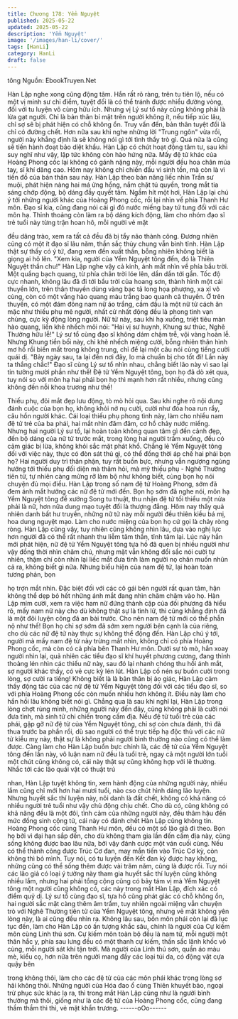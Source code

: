 ```yaml
---
title: Chương 178: Yểm Nguyệt
published: 2025-05-22
updated: 2025-05-22
description: 'Yểm Nguyệt'
image: '/images/han-li/cover/'
tags: [HanLi]
category: HanLi
draft: false
---
```


tông
Nguồn: EbookTruyen.Net

Hàn Lập nghe xong cũng động tâm. Hắn rất rõ ràng, trên tu tiên
lộ, nếu có một vị minh sư chỉ điểm, tuyệt đối là có thể tránh được
nhiều đường vòng, đối với tu luyện vô cùng hữu ích.
Nhưng vị Lý sư tổ này cũng không phải là lừa gạt người. Chỉ là
bản thân bí mật trên người không ít, nếu tiếp xúc lâu, chỉ sợ sẽ bị
phát hiện có chỗ không ổn. Truy vấn đến, bản thân tuyệt đối là chỉ
có đường chết.
Hơn nữa sau khi nghe những lời "Trung ngôn" vừa rồi, người này
khẳng định là sẽ không nói gì tới tình thầy trò gì. Quá nửa là cũng
sẽ tiến hành đoạt bảo diệt khẩu.
Hàn Lập có chút hoạt động tâm tư, sau khi suy nghĩ như vậy, lập
tức không còn hào hứng nữa.
Mấy đệ tử khác của Hoàng Phong cốc lại không có gánh nặng
này, mỗi người đều hoa chân múa tay, sĩ khí dâng cao. Hôm nay
không chỉ chiến đấu vì sinh tồn, mà còn là vì tiền đồ của bản thân
sau này.
Hàn Lập theo bản năng liếc nhìn Trần sư muội, phát hiện nàng
hai má ửng hồng, nắm chặt tú quyền, trong mắt tia sáng chớp
động, bộ dáng đầy quyết tâm.
Ngầm hít một hơi, Hàn Lập lại chú ý tới những người khác của
Hoàng Phong cốc, rồi lại nhìn về phía Thanh Hư môn.
Đạo sĩ kia, cũng đang nói cái gì đó nước miếng bay tứ tung đối
với các môn hạ. Thỉnh thoảng còn làm ra bộ dáng kích động, làm
cho nhóm đạo sĩ trẻ tuổi này từng trận hoan hô, mỗi người vẻ mặt

đều dâng trào, xem ra tất cả đều đã bị tẩy não thành công.
Đương nhiên cũng có một ít đạo sĩ lâu năm, thần sắc thủy chung
vẫn bình tĩnh.
Hàn Lập thật sự thấy có ý tứ, đang xem đến xuất thần, bỗng
nhiên không biết là giọng ai hô lên.
"Xem kia, người của Yểm Nguyệt tông đến, đó là Thiên Nguyệt
thần chu!"
Hàn Lập nghe vậy cả kinh, ánh mắt nhìn về phía bầu trời.
Một quầng bạch quang, từ phía chân trời lóe lên, dần dần tới gần.
Tốc độ cực nhanh, không lâu đã đi tới bầu trời của hoang sơn,
thành hình một cái thuyền lớn, trên thân thuyền dùng vàng bạc tả
long họa phượng, xa xỉ vô cùng, còn có một vầng hào quang màu
trắng bao quanh cả thuyền.
Ở trên thuyền, có một đám đông nam nữ áo trắng, cầm đầu là
một nữ tử cách ăn mặc như thiếu phụ mê người, nhất cử nhất
động đều là phong tình vạn chủng, cực kỳ động lòng người.
Nữ tử này, sau khi hạ xuống, triệt tiêu màn hào quang, liền khẽ
nhếch môi nói: "Hai vị sư huynh, Khung sư thúc, Nghê Thường
hữu lễ!"
Lý sư tổ cùng đạo sĩ không dám chậm trễ, vội vàng hoàn lễ.
Nhưng Khung tiền bối này, chỉ khẽ nhếch miệng cười, bỗng nhiên
thân hình mơ hồ rồi biến mất trong không trung, chỉ để lại một câu
nói cùng tiếng cười quái dị.
"Bảy ngày sau, ta lại đến nơi đây, lo mà chuẩn bị cho tốt đi! Lần
này ta thắng chắc!"
Đạo sĩ cùng Lý sư tổ nhìn nhau, chẳng biết lão này vì sao lại tin
tưởng mười phần như thế! Đệ tử Yểm Nguyệt tông, bọn họ đã dò
xét qua, tuy nói so với môn hạ hai phái bọn họ thì mạnh hơn rất
nhiều, nhưng cũng không đến nỗi khoa trương như thế!

Thiếu phụ, đôi mắt đẹp lưu động, tò mò hỏi qua. Sau khi nghe rõ
nội dung đánh cuộc của bọn họ, không khỏi nở nụ cười, cười như
đóa hoa run rẩy, câu hồn người khác.
Cái loại thiếu phụ phong tình này, làm cho nhiều nam đệ tử trẻ
của ba phái, hai mắt nhìn đăm đăm, cơ hồ chảy nước miếng.
Nhưng hai người Lý sư tổ, lại hoàn toàn không quan tâm gì đến
cảnh đẹp, đến bộ dáng của nữ tử trước mắt, trong lòng hai người
trầm xuống, đều có cảm giác bị lừa, không khỏi sắc mặt phát khổ.
Chẳng lẻ Yểm Nguyệt tông đối với việc này, thực có đòn sát thủ
gì, có thể đồng thời áp chế hai phái bọn họ?
Hai người duy trì thân phận, tuy rất buồn bực, nhưng vẫn ngượng
ngùng hướng tới thiếu phụ đối diện mà thăm hỏi, mà mỹ thiếu
phụ - Nghê Thường tiên tử, tự nhiên càng mừng rỡ làm bộ như
không biết, cùng bọn họ nói chuyện đủ mọi điều.
Hàn Lập trong số nam đệ tử Hoàng Phong, sớm đã đem ánh mắt
hướng các nữ đệ tử mới đến.
Bọn họ sớm đã nghe nói, môn hạ Yểm Nguyệt tông đề xướng
Song tu thuật, thu nhận đệ tử tối thiểu một nửa phải là nữ, hơn
nữa dung mạo tuyệt đối là thượng đẳng.
Hôm nay thấy quả nhiên danh bất hư truyền, những nữ tử này
mỗi người đều thiên kiều bá mị, hoa dung nguyệt mạo. Làm cho
nước miệng của bọn họ cứ gọi là chảy ròng ròng.
Hàn Lập cũng vây, tuy nhiên cũng không nhìn lâu, dựa vào nghị
lực hơn người đã có thể rất nhanh thu liễm tâm thần, tĩnh tâm lại.
Lúc này hắn mới phát hiện, nữ đệ tử Yểm Nguyệt tông tựa hồ đã
quen bị nhiều người như vậy đồng thời nhìn chăm chú, nhưng
mặt vẫn không đổi sắc nói cười tự nhiên, thậm chí còn nhìn lại
liếc mắt đưa tình làm người nọ chân muốn nhũn cả ra, không biết
gì nữa.
Nhưng biểu hiện của nam đệ tử, lại hoàn toàn tương phản, bọn

họ trợn mắt nhìn. Đặc biệt đối với các cô gái bên người rất quan
tâm, hận không thể dẹp bỏ hết những ánh mắt đang nhìn chăm
chăm vào họ.
Hàn Lập mỉm cười, xem ra việc ham nữ đứng thành cặp của đối
phương đã hiểu rõ, mấy nam nữ này cho dù không thật sự là tình
lữ, thì cũng khẳng định đã là một đôi luyện công đã an bài trước.
Cho nên nam đệ tử mới có thể phẫn nộ như thế! Bọn họ chỉ sợ
sớm đã sớm xem người bên cạnh là của riêng, cho dù các nữ đệ
tử này thực sự không thể động đến.
Hàn Lập chú ý tới, người mà mấy nam đệ tử này trừng mắt nhìn,
không chỉ có phía Hoàng Phong cốc, mà còn có cả phía bên
Thanh Hư môn.
Dưới sự tò mò, hắn xoay người nhìn lại, quả nhiên các tiểu đạo sĩ
khí huyết phương cương, đang thỉnh thoảng lén nhìn các thiếu nữ
này, sau đó lại nhanh chóng thu hồi ánh mắt, sợ người khác thấy,
có vẻ cực kỳ lén lút.
Hàn Lập cố nén sự buồn cười trong lòng, sợ cười ra tiếng!
Không biết là là bản thân bị ảo giác, Hàn Lập cảm thấy động tác
của các nữ đệ tử Yểm Nguyệt tông đối với các tiểu đạo sĩ, so với
phía Hoàng Phong cốc còn muốn nhiều hơn không ít.
Điều này làm cho hắn hồi lâu không biết nói gì.
Chẳng qua là sau khi nghĩ lại, Hàn Lập trong lòng chợt rùng mình,
những người này đến đây, cũng không phải là cười nói đưa tình,
mà sinh tử chi chiến trong cấm địa. Nếu đệ tử tuổi trẻ của các
phái, gặp gỡ nữ đệ tử của Yểm Nguyệt tông, chỉ sợ còn chưa
đánh, thì đã thua trước ba phần rồi, dù sao người có thể trực tiếp
hạ độc thủ với các nữ tử kiều mỵ này, thật sự là không phải người
bình thường nào cũng có thể làm được.
Càng làm cho Hàn Lập buồn bực chính là, các đệ tử của Yểm
Nguyệt tông đến lần này, vô luận nam nữ đều là tuổi trẻ, ngay cả
một người lớn tuổi một chút cũng không có, cái này thật sự cũng
không hợp với lẽ thường. Nhắc tới các lão quái vật có thuật trú

nhan, Hàn Lập tuyệt không tin, xem hành động của những người
này, nhiều lắm cũng chỉ mới hơn hai mươi tuổi, nào cso chút hình
dáng lão luyện.
Nhưng huyết sắc thí luyện này, nôi danh là đất chết, không có khả
năng có nhiều người trẻ tuổi như vậy chủ động chịu chết. Cho dù
có, cũng không có khả năng đều là một đôi, tình cảm của những
người này, đều thâm hậu đến mức đồng sinh cộng tử, cái này có
đánh chết Hàn Lập cũng không tin.
Hoàng Phong cốc cùng Thanh Hư môn, đều có một số lão giả đi
theo.
Bọn họ bởi vì đại hạn sắp đến, cho dù không tham gia lần đến
cấm địa này, cũng sống không được bao lâu nữa, bởi vậy đánh
cược một ván cuối cùng. Nếu có thể thành công được Trúc Cơ
đan, may mắn tiến vào Trúc Cơ kỳ, còn không thì bỏ mình. Tuy
nói, có tu luyện đến Kết đan kỳ được hay không, những cũng có
thể sống thêm được vài trăm năm, cũng là được rồi.
Tuy nói các lão giả có loại ý tưởng này tham gia huyết sắc thí
luyện cũng không nhiều lắm, nhưng hai phái tổng cộng cũng có
bảy tám vị mà Yểm Nguyệt tông một người cũng không có, các
này trong mắt Hàn Lập, đích xác có điểm quỷ dị.
Lý sư tổ cùng đạo sĩ, tựa hồ cũng phát giác có chỗ không ổn, hai
người sắc mặt càng thêm âm trầm, tuy nhiên ngoài miệng vẫn
chuyện trò với Nghê Thường tiên tử của Yểm Nguyệt tông, nhưng
vẻ mặt không yên lòng này, là ai cũng đều nhìn ra.
Không lâu sau, bốn môn phái còn lại đã lục tục đến, làm cho Hàn
Lập có ấn tượng khắc sâu, chính là người của Cự kiếm môn cùng
Linh thú sơn.
Cự kiếm môn toàn bộ đều là nam tử, mỗi người một thân hắc y,
phía sau lưng đều có một thanh cự kiếm, thần sắc lãnh khốc vô
cùng, mỗi người sát khí tận trời.
Mà người của Linh thú sơn, quần áo màu mè, kiểu cọ, hơn nữa
trên người mang đầy các loại túi da, có động vật cựa quậy bên

trong không thôi, làm cho các đệ tử của các môn phái khác trong
lòng sợ hãi không thôi.
Những người của Hóa đao ổ cùng Thiên khuyết bảo, ngoại trừ
phục sức khác lạ ra, thì trong mắt Hàn Lập cũng như là người
bình thường mà thôi, giống như là các đệ tử của Hoàng Phong
cốc, cũng đang thầm thầm thì thì, vẻ mặt khẩn trương.
------oOo------
